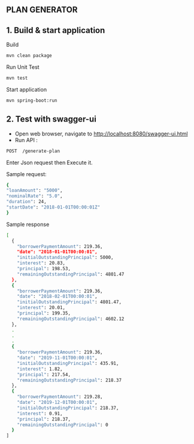 ## PLAN GENERATOR

## 1. Build & start application
Build
```sh
mvn clean package
```
Run Unit Test
```sh
mvn test
```
Start application
```sh
mvn spring-boot:run
```
## 2. Test with swagger-ui
- Open web browser, navigate to 
[http://localhost:8080/swagger-ui.html](http://localhost:8080/swagger-ui.html )
- Run API : 
```sh
POST  /generate-plan 
```
Enter Json request then Execute it.

Sample request:
```sh
{
"loanAmount": "5000",
"nominalRate": "5.0",
"duration": 24,
"startDate": "2018-01-01T00:00:01Z"
}
```

Sample response 
```sh
[
  {
    "borrowerPaymentAmount": 219.36,
    "date": "2018-01-01T00:00:01",
    "initialOutstandingPrincipal": 5000,
    "interest": 20.83,
    "principal": 198.53,
    "remainingOutstandingPrincipal": 4801.47
  },
  {
    "borrowerPaymentAmount": 219.36,
    "date": "2018-02-01T00:00:01",
    "initialOutstandingPrincipal": 4801.47,
    "interest": 20.01,
    "principal": 199.35,
    "remainingOutstandingPrincipal": 4602.12
  },
  .
  .
  .
  {
    "borrowerPaymentAmount": 219.36,
    "date": "2019-11-01T00:00:01",
    "initialOutstandingPrincipal": 435.91,
    "interest": 1.82,
    "principal": 217.54,
    "remainingOutstandingPrincipal": 218.37
  },
  {
    "borrowerPaymentAmount": 219.28,
    "date": "2019-12-01T00:00:01",
    "initialOutstandingPrincipal": 218.37,
    "interest": 0.91,
    "principal": 218.37,
    "remainingOutstandingPrincipal": 0
  }
]
```